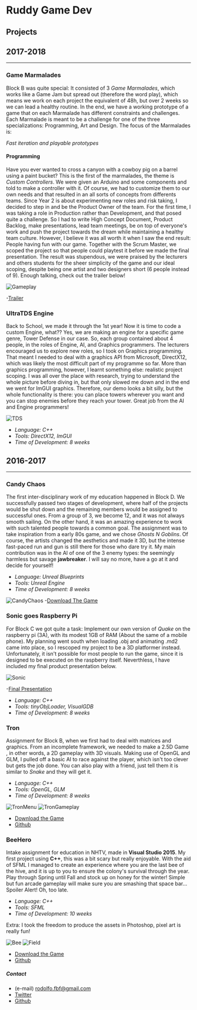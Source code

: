 # Ruddy Game Dev

## Projects

## 2017-2018
------------------------------------------------------------------------------------------

### Game Marmalades
Block B was quite special: It consisted of 3 _Game Marmalades_, which works like a Game Jam but spread out (therefore the word play), which means we work on each project the equivalent of 48h, but over 2 weeks so we can lead a healthy routine. In the end, we have a working prototype of a game that on each Marmalade has different constraints and challenges. Each Marmalade is meant to be a challenge for one of the three specializations: Programming, Art and Design. The focus of the Marmalades is: 

_Fast iteration and playable prototypes_

#### Programming
Have you ever wanted to cross a canyon with a cowboy pig on a barrel using a paint bucket? This is the first of the marmalades, the theme is _Custom Controllers_. We were given an Arduino and some components and told to make a controller with it. Of course, we had to customize them to our own needs and that resulted in an all sorts of concepts from differents teams. Since Year 2 is about experimenting new roles and risk taking, I decided to step in and be the Product Owner of the team. For the first time, I was taking a role in Production rather than Development, and that posed quite a challenge. So I had to write High Concept Document, Product Backlog, make presentations, lead team meetings, be on top of everyone's work and push the project towards the dream while maintaining a healthy team culture. However, I believe it was all worth it when I saw the end result: People having fun with our game. Together with the Scrum Master, we scoped the project so that people could playtest it before we made the final presentation. The result was stupendous, we were praised by the lecturers and others students for the sheer simplicity of the game and our ideal scoping, despite being one artist and two designers short (6 people instead of 9). Enough talking, check out the trailer below!

![Gameplay](https://Rodolfo377.github.io/Images/POWERPNT_2018-01-26_14-12-46.png)

-[Trailer](https://www.dropbox.com/s/kv3k60186z24hyq/BarrelRoll.gif?dl=0)

### UltraTDS Engine
Back to School, we made it through the 1st year! Now it is time to code a custom Engine, what?? Yes, we are making an engine for a specific game genre, Tower Defense in our case. So, each group contained about 4 people, in the roles of Engine, AI, and Graphics programmers. The lecturers encouraged us to explore new roles, so I took on Graphics programming. That meant I needed to deal with a 
graphics API from Microsoft, DirectX12, which was likely the most difficult part of my programme so far. More than graphics programming, however, I learnt something else: realistic project scoping. I was all over the place with research, trying to understand the whole picture before diving in, but that only slowed me down and in the end we went for ImGUI graphics. Therefore, our demo looks a bit silly, but the whole functionality is there: you can place towers wherever you want and you can stop enemies before they reach your tower. Great job from the AI and Engine programmers!

![TDS](https://Rodolfo377.github.io/Images/ultratds.png)

* _Language: C++_
* _Tools: DirectX12, ImGUI_
* _Time of Development: 8 weeks_

## 2016-2017
------------------------------------------------------------------------------------------


### Candy Chaos
The first inter-disciplinary work of my education happened in Block D. We successfully passed two stages of development, where half of the projects would be shut down and the remaining members would be assigned to successful ones. From a group of 3, we become 12, and it was not always smooth sailing. On the other hand, it was an amazing experience to work with such talented people towards a common goal. The assignment was to take inspiration from a early 80s game, and we chose _Ghosts N Goblins_. Of course, the artists changed the aesthetics and made it 3D, but the intense fast-paced run and gun is still there for those who dare try it. My main contribution was in the AI of one of the 3 enemy types: the seemingly harmless but savage **jawbreaker**. I will say no more, have a go at it and decide for yourself!

* _Language: Unreal Blueprints_
* _Tools: Unreal Engine_
* _Time of Development: 8 weeks_

![CandyChaos](https://Rodolfo377.github.io/Images/candychaos_pic.png)
-[Download The Game](https://drive.google.com/open?id=0B3e0watf0f_5MkFqcDdtTWdIVXc)

### Sonic goes Raspberry Pi
For Block C we got quite a task: Implement our own version of _Quake_ on the raspberry pi (3A), with its modest 1GB of RAM (About the same of a mobile phone). My planning went south when loading .obj and animating .md2 came into place, so I rescoped my project to be a 3D platformer instead. Unfortunately, it isn't possible for most people to run the game, since it is designed to be executed on the raspberry itself. Neverthless, I have included my final product presentation below.

![Sonic](https://Rodolfo377.github.io/Images/sonic_collision.jpg)

-[Final Presentation](https://drive.google.com/open?id=1chgHXvUsE2nqvzrMd62hmD30fNPk1246)

* _Language: C++_
* _Tools: tinyObjLoader, VisualGDB_
* _Time of Development: 8 weeks_

### Tron
Assignment for Block B, when we first had to deal with matrices and graphics. From an incomplete framework, we needed to make a 2.5D Game , in other words, a 2D gameplay with 3D visuals. Making use of OpenGL and GLM, I pulled off a basic AI to race against the player, which isn't too clever but gets the job done. You can also play with a friend, just tell them it is similar to _Snake_ and they will get it.

* _Language: C++_
* _Tools: OpenGL, GLM_
* _Time of Development: 8 weeks_

![TronMenu](https://Rodolfo377.github.io/Images/Tron_menu.PNG)
![TronGameplay](https://Rodolfo377.github.io/Images/tron_gameplay.png)

* [Download the Game](https://drive.google.com/open?id=0B3e0watf0f_5eDliY21aa1lXam8)
* [Github](https://github.com/Rodolfo377/Tron/tree/master/Aquarius)


### BeeHero
Intake assignment for education in NHTV, made in **Visual Studio 2015**. 
My first project using **C++**, this was a bit scary but really enjoyable. With the aid of SFML I managed to create an experience where you are the last bee of the hive, and it is up to you to ensure the colony's survival through the year. Play through Spring until Fall and stock up on honey for the winter! Simple but fun arcade gameplay will make sure you are smashing that space bar... Spoiler Alert! Oh, too late. 

* _Language: C++_
* _Tools: SFML_
* _Time of Development: 10 weeks_

Extra: I took the freedom to produce the assets in Photoshop, pixel art is really fun!

![Bee](https://Rodolfo377.github.io/Images/Bee_1.png) 
![Field](https://Rodolfo377.github.io/Images/Spring_Field_1.png) 

* [Download the Game](https://www.dropbox.com/s/hmmsv8d5aduwc8t/BeeHero_Release.rar?dl=0)
* [Github](https://github.com/Rodolfo377/Beehero)


##### Contact 
* (e-mail) rodolfo.fbf@gmail.com
* [Twitter](https://twitter.com/RodolfoBianchi1)
* [Github](https://github.com/Rodolfo377)
